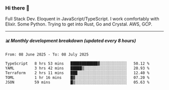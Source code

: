 ### Hi there 👋

Full Stack Dev. Eloquent in JavaScript/TypeScript. I work comfortably with Elixir. Some Python. Trying to get into Rust, Go and Crystal. AWS, GCP.

***

##### 📊 Monthly development breakdown (updated every 8 hours)

<!--START_SECTION:waka-->

```txt
From: 08 June 2025 - To: 08 July 2025

TypeScript   8 hrs 53 mins   ████████████▓░░░░░░░░░░░░   50.12 %
YAML         3 hrs 42 mins   █████▒░░░░░░░░░░░░░░░░░░░   20.93 %
Terraform    2 hrs 11 mins   ███░░░░░░░░░░░░░░░░░░░░░░   12.40 %
TOML         1 hr 16 mins    █▓░░░░░░░░░░░░░░░░░░░░░░░   07.20 %
JSON         59 mins         █▒░░░░░░░░░░░░░░░░░░░░░░░   05.63 %
```

<!--END_SECTION:waka-->
